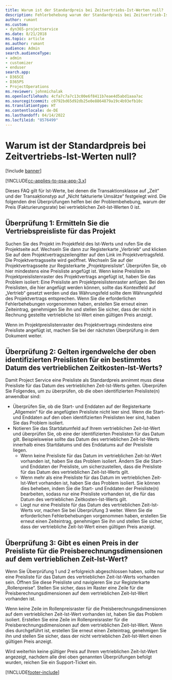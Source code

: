 ```yaml
---
title: Warum ist der Standardpreis bei Zeitvertriebs-Ist-Werten null?
description: Fehlerbehebung warum der Standardpreis bei Zeitvertrieb-Ist-Werten null ist.
author: rumant
ms.custom:
- dyn365-projectservice
ms.date: 8/21/2018
ms.topic: article
ms.author: rumant
audience: Admin
search.audienceType:
- admin
- customizer
- enduser
search.app:
- D365CE
- D365PS
- ProjectOperations
ms.reviewer: johnmichalak
ms.openlocfilehash: 4cfa7c7a7c13c00e6f8411b7eae4d5abd1aaa7ac
ms.sourcegitcommit: c0792bd65d92db25e0e8864879a19c4b93efb10c
ms.translationtype: HT
ms.contentlocale: de-DE
ms.lasthandoff: 04/14/2022
ms.locfileid: "8576499"
---
```

# <a name="why-is-price-defaulting-to-zero-on-time-sales-actuals"></a>Warum ist der Standardpreis bei Zeitvertriebs-Ist-Werten null?

[!include [banner](../includes/psa-now-project-operations.md)]

[!INCLUDE[cc-applies-to-psa-app-3.x](../includes/cc-applies-to-psa-app-3x.md)]

Dieses FAQ gilt für Ist-Werte, bei denen die Transaktionsklasse auf „Zeit“ und der Transaktionstyp auf „Nicht fakturierte Umsätze“ festgelegt wird. Die folgenden drei Überprüfungen helfen bei der Problembehebung, warum der Preis (Fakturierungsrate) bei vertrieblichen Zeit-Ist-Werten 0 ist.

## <a name="check-1-identify-the-sales-price-list-for-the-project"></a>Überprüfung 1: Ermitteln Sie die Vertriebspreisliste für das Projekt

Suchen Sie des Projekt im Projektfeld des Ist-Werts und rufen Sie die Projektseite auf. Wechseln Sie dann zur Registerkarte „Verbrieb“ und klicken Sie auf dem Projektvertragszeilengitter auf den Link im Projektvertragsfeld. Die Projektvertragsseite wird geöffnet. Wechseln Sie auf der Projektvertragsseite zur Registerkarte „Projektpreisliste“. Überprüfen Sie, ob hier mindestens eine Preisliste angefügt ist. Wenn keine Preisliste im Projektpreislistenraster des Projektvertrags angefügt ist, haben Sie das Problem isoliert: Eine Preisliste am Projektpreislistenraster anfügen. Bei den Preislisten, die hier angefügt werden können, sollte das Kontextfeld auf „Vertrieb“ gesetzt werden und das Währungsfeld sollte dem Währungsfeld des Projektvertrags entsprechen. Wenn Sie die erforderlichen Fehlerbehebungen vorgenommen haben, erstellen Sie erneut einen Zeiteintrag, genehmigen Sie ihn und stellen Sie sicher, dass der nicht in Rechnung gestellte vertriebliche Ist-Wert einen gültigen Preis anzeigt. 

Wenn im Projektpreislistenraster des Projektvertrags mindestens eine Preisliste angefügt ist, machen Sie bei der nächsten Überprüfung in dem Dokument weiter.

## <a name="check-2-are-any-of-the-price-lists-identified-above-valid-for-the-specific-date-of-the-time-sales-actual"></a>Überprüfung 2: Gelten irgendwelche der oben identifizierten Preislisten für ein bestimmtes Datum des vertrieblichen Zeitkosten-Ist-Werts?

Damit Project Service eine Preisliste als Standardpreis annimmt muss diese Preisliste für das Datum des vertrieblichen Zeit-Ist-Werts gelten. Überprüfen Sie Folgendes, um zu überprüfen, ob die oben identifizierten Preisliste(n) anwendbar sind:
- Überprüfen Sie, ob die Start- und Enddaten auf der Registerkarte „Allgemein“ für die angefügten Preisliste nicht leer sind. Wenn die Start- und Enddaten auf den oben identifizierten Preislisten leer sind, haben Sie das Problem isoliert. 
- Notieren Sie das Startdatumfeld auf Ihrem vertrieblichen Zeit-Ist-Wert und überprüfen Sie, ob eine der identifizierten Preislisten für das Datum gilt. Beispielsweise sollte das Datum des vertrieblichen Zeit-Ist-Werts innerhalb eines Startdatums und des Enddatums auf der Preisliste liegen. 
    - Wenn keine Preisliste für das Datum im vertrieblichen Zeit-Ist-Wert vorhanden ist, haben Sie das Problem isoliert. Ändern Sie die Start- und Enddaten der Preisliste, um sicherzustellen, dass die Preisliste für das Datum des vertrieblichen Zeit-Ist-Werts gilt. 
    - Wenn mehr als eine Preisliste für das Datum im vertrieblichen Zeit-Ist-Wert vorhanden ist, haben Sie das Problem isoliert. Sie können dies beheben, indem Sie die Start- und Enddaten der Preisliste(n) bearbeiten, sodass nur eine Preisliste vorhanden ist, die für das Datum des vertrieblichen Zeitkosten-Ist-Werts gilt. 
    - Liegt nur eine Preisliste für das Datum des vertrieblichen Zeit-Ist-Werts vor, machen Sie bei Überprüfung 3 weiter.
Wenn Sie die erforderlichen Fehlerbehebungen vorgenommen haben, erstellen Sie erneut einen Zeiteintrag, genehmigen Sie ihn und stellen Sie sicher, dass der vertriebliche Zeit-Ist-Wert einen gültigen Preis anzeigt.

## <a name="check-3-is-there-a-price-in-the-price-list-for-the-pricing-dimensions-on-the-time-sales-actual"></a>Überprüfung 3: Gibt es einen Preis in der Preisliste für die Preisberechnungsdimensionen auf dem vertrieblichen Zeit-Ist-Wert?

Wenn Sie Überprüfung 1 und 2 erfolgreich abgeschlossen haben, sollte nur eine Preisliste für das Datum des vertrieblichen Zeit-Ist-Werts vorhanden sein. Öffnen Sie diese Preisliste und navigieren Sie zur Registerkarte „Rollenpreise“. Stellen Sie sicher, dass im Raster eine Zeile für die Preisberechnungsdimensionen auf dem vertrieblichen Zeit-Ist-Wert vorhanden ist.

Wenn keine Zeile im Rollenpreisraster für die Preisberechnungsdimensionen auf dem vertrieblichen Zeit-Ist-Wert vorhanden ist, haben Sie das Problem isoliert. Erstellen Sie eine Zeile im Rollenpreisraster für die Preisberechnungsdimensionen auf dem vertrieblichen Zeit-Ist-Wert. Wenn dies durchgeführt ist, erstellen Sie erneut einen Zeiteintrag, genehmigen Sie ihn und stellen Sie sicher, dass der nicht vertrieblichen Zeit-Ist-Wert einen gültigen Preis anzeigt.

Wird weiterhin keine gültiger Preis auf Ihrem vertrieblichen Zeit-Ist-Wert angezeigt, nachdem alle drei oben genannten Überprüfungen befolgt wurden, reichen Sie ein Support-Ticket ein. 



[!INCLUDE[footer-include](../includes/footer-banner.md)]
